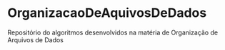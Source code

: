 # OrganizacaoDeAquivosDeDados
Repositório do algoritmos desenvolvidos na matéria de Organização de Arquivos de Dados
